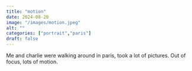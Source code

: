 ```yaml
---
title: "motion"
date: 2024-08-20
image: "/images/motion.jpeg"
alt: ""
categories: ["portrait","paris"]
draft: false
---
```


Me and charlie were walking around in paris, took a lot of pictures. Out of focus, lots of motion. 
